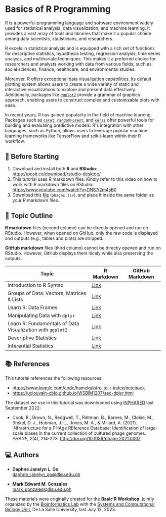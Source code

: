 # Basics of R Programming

R is a powerful programming language and software environment widely used for statistical analysis, data visualization, and machine learning. It provides a vast array of tools and libraries that make it a popular choice among data scientists, statisticians, and researchers.

R excels in statistical analysis and is equipped with a rich set of functions for descriptive statistics, hypothesis testing, regression analysis, time series analysis, and multivariate techniques. This makes it a preferred choice for researchers and analysts working with data from various fields, such as social sciences, finance, healthcare, and environmental studies.

Moreover, R offers exceptional data visualization capabilities. Its default plotting system allows users to create a wide variety of static and interactive visualizations to explore and present data effectively. Additionally, packages like [`ggplot2`](https://ggplot2.tidyverse.org/) provide a grammar of graphics approach, enabling users to construct complex and customizable plots with ease.

In recent years, R has gained popularity in the field of machine learning. Packages such as [`caret`](https://topepo.github.io/caret/), [`randomForest`](https://www.rdocumentation.org/packages/randomForest/versions/4.7-1.2), and [`keras`](https://cran.r-project.org/web/packages/keras/vignettes/) offer powerful tools for building and evaluating predictive models. R's integration with other languages, such as Python, allows users to leverage popular machine learning frameworks like TensorFlow and scikit-learn within their R workflow.

## 📢 Before Starting

1. Download and install both **R** and **RStudio**: https://posit.co/download/rstudio-desktop/
1. This tutorial uses R markdown files. Kindly refer to this video on how to work with R markdown files on RStudio: https://www.youtube.com/watch?v=DNS7i2m4sB0
1. Download this [file](https://github.com/bioinfodlsu/basic-r-tutorial/blob/main/phages.tsv) (`phages.tsv`), and place it inside the same folder as your R markdown files. 

## 📜 Topic Outline

**R markdown** files (second column) can be directly opened and run on RStudio. However, when opened on GitHub, only the raw code is displayed and outputs (e.g., tables and plots) are stripped.

**GitHub markdown** files (third column) cannot be directly opened and run on RStudio. However, GitHub displays them nicely while also preserving the outputs.

Topic | R Markdown | GitHub Markdown
-- | -- | --
Introduction to R Syntax | [Link](https://github.com/bioinfodlsu/basic-r-tutorial/blob/main/1.%20Introduction%20to%20R%20Syntax.Rmd)
Groups of Data: Vectors, Matrices & Lists | [Link](https://github.com/bioinfodlsu/basic-r-tutorial/blob/main/2.%20Groups%20of%20Data%20-%20Vectors%2C%20Matrices%20%26%20Lists.Rmd)
Learn R: Data Frames | [Link](https://github.com/bioinfodlsu/basic-r-tutorial/blob/main/3.%20Learn%20R%20-%20Dataframes.Rmd)
Manipulating Data with `dplyr` | [Link](https://github.com/bioinfodlsu/basic-r-tutorial/blob/main/4.%20Manipulating%20Data%20with%20dplyr.Rmd)
Learn R: Fundamentals of Data Visualization with `ggplot2` | [Link](https://github.com/bioinfodlsu/basic-r-tutorial/blob/main/5.%20Learn%20R%20-%20Fundamentals%20of%20Data%20Visualization%20with%20ggplot2.Rmd)
Descriptive Statistics | [Link](https://github.com/bioinfodlsu/basic-r-tutorial/blob/main/6.%20Descriptive%20Statistics.Rmd)
Inferential Statistics | [Link](https://github.com/bioinfodlsu/basic-r-tutorial/blob/main/7.%20Inferential%20Statistics.Rmd)

## 📚 References

This tutorial references the following resources:
- https://www.kaggle.com/code/hamelg/intro-to-r-index/notebook
- https://uclouvain-cbio.github.io/WSBIM1207/sec-dplyr.html

The dataset we use in this tutorial was downloaded using [INPHARED](http://doi.org/10.1089/phage.2021.0007) last September 2022:
- Cook, R., Brown, N., Redgwell, T., Rihtman, B., Barnes, M., Clokie, M., Stekel, D. J., Hobman, J. L., Jones, M. A., & Millard, A. (2021). INfrastructure for a PHAge REference Database: Identification of large-scale biases in the current collection of cultured phage genomes. _PHAGE, 2_(4), 214-223. http://doi.org/10.1089/phage.2021.0007

## 💻 Authors

- **Daphne Janelyn L. Go** <br>
  daphne_janelyn_go@dlsu.edu.ph
  
- **Mark Edward M. Gonzales** <br>
  mark_gonzales@dlsu.edu.ph

These materials were originally created for the **Basic R Workshop**, jointly organized by the [Bioinformatics Lab](https://bioinfodlsu.com/) with the [Systems and Computational Biology Unit](https://dlsu-scomb.github.io/), De La Salle University, last July 12, 2023.
